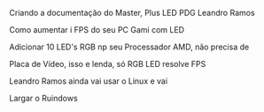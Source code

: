 Criando a documentação do Master, Plus LED PDG Leandro Ramos

Como aumentar i FPS do seu PC Gami com LED

Adicionar 10 LED's RGB np seu Processador AMD, não precisa de

Placa de Vídeo, isso e lenda, só RGB LED resolve FPS

Leandro Ramos ainda vai usar o Linux e vai

Largar o Ruindows